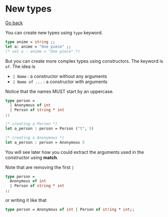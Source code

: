# New types

[Go back](..)

You can create new types using ``type``
keyword.

```ocaml
type anime = string ;;
let a: anime = "One piece" ;;
(* val a : anime = "One piece" *)
```

But you can create more complex types using
constructors. The keyword is ``of``. The idea is

* ``| Name`` : a constructor without any arguments
* ``| Name of ...`` : a constructor with arguments

Notice that the names MUST start by an uppercase.

```ocaml
type person =
  | Anonymous of int
  | Person of string * int 
;;

(* creating a Person *)
let a_person : person = Person ("t", 5)

(* creating a Anonymous *)
let a_person : person = Anonymous 5
```

You will see later how you could extract the arguments
used in the constructor using **match**.

<div class="sr"></div>

Note that are removing the first ``|``

```ocaml
type person =
  Anonymous of int
  | Person of string * int 
;;
```

or writing it like that

```ocaml
type person = Anonymous of int | Person of string * int;;
```